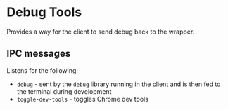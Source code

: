 # Debug Tools

Provides a way for the client to send debug back to the wrapper.

## IPC messages

Listens for the following:

- `debug` - sent by the `debug` library running in the client and is then fed to the terminal during development
- `toggle-dev-tools` - toggles Chrome dev tools
